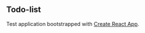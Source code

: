 ## Todo-list

Test application bootstrapped with [Create React App](https://github.com/facebook/create-react-app).
